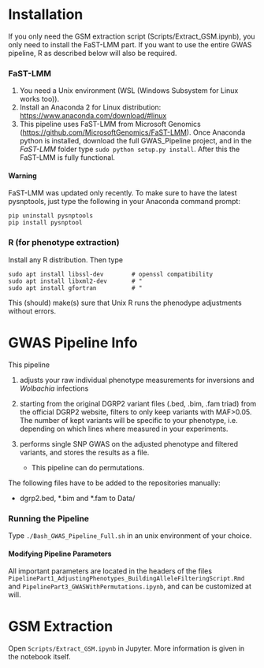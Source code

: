 # Installation
If you only need the GSM extraction script (Scripts/Extract_GSM.ipynb), you only need to install the FaST-LMM part. If you want to use the entire GWAS pipeline, R as described below will also be required.

### FaST-LMM

1) You need a Unix environment (WSL (Windows Subsystem for Linux works too)).
2) Install an Anaconda 2 for Linux distribution: https://www.anaconda.com/download/#linux
3) This pipeline uses FaST-LMM from Microsoft Genomics (https://github.com/MicrosoftGenomics/FaST-LMM). Once Anaconda python is installed, download the full GWAS_Pipeline project, and in the *FaST-LMM* folder type `sudo python setup.py install`. After this the FaST-LMM is fully functional.

#### Warning

FaST-LMM was updated only recently. To make sure to have the latest pysnptools, just type the following in your Anaconda command prompt:

`pip uninstall pysnptools`  
`pip install pysnptool`



### R (for phenotype extraction)
Install any R distribution. Then type

```
sudo apt install libssl-dev        # openssl compatibility
sudo apt install libxml2-dev       # "
sudo apt install gfortran          # "  
```

This (should) make(s) sure that Unix R runs the phenodype adjustments without errors.


# GWAS Pipeline Info

This pipeline

1. adjusts your raw individual phenotype measurements for inversions and *Wolbachia* infections
2. starting from the original DGRP2 variant files (.bed, .bim, .fam triad) from the official DGRP2 website, filters to only keep variants with MAF>0.05. The number of kept variants will be specific to your phenotype, i.e. depending on which lines where measured in your experiments.
3. performs single SNP GWAS on the adjusted phenotype and filtered variants, and stores the results as a file.

   * This pipeline can do permutations.

The following files have to be added to the repositories manually:

* dgrp2.bed, \*.bim and \*.fam to Data/

### Running the Pipeline

Type `./Bash_GWAS_Pipeline_Full.sh` in an unix environment of your choice.

#### Modifying Pipeline Parameters

All important parameters are located in the headers of the files `PipelinePart1_AdjustingPhenotypes_BuildingAlleleFilteringScript.Rmd` and `PipelinePart3_GWASWithPermutations.ipynb`, and can be customized at will.


# GSM Extraction
Open `Scripts/Extract_GSM.ipynb` in Jupyter. More information is given in the notebook itself.